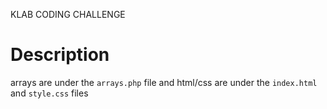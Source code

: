KLAB CODING CHALLENGE

# Description
arrays are under the `arrays.php` file
and html/css are under the `index.html` and `style.css` files